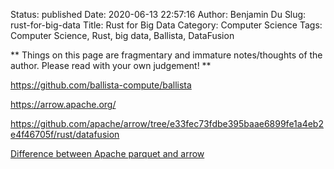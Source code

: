 Status: published
Date: 2020-06-13 22:57:16
Author: Benjamin Du
Slug: rust-for-big-data
Title: Rust for Big Data
Category: Computer Science
Tags: Computer Science, Rust, big data, Ballista, DataFusion

**
Things on this page are fragmentary and immature notes/thoughts of the author.
Please read with your own judgement!
**

https://github.com/ballista-compute/ballista

https://arrow.apache.org/

https://github.com/apache/arrow/tree/e33fec73fdbe395baae6899fe1a4eb2e4f46705f/rust/datafusion

[Difference between Apache parquet and arrow](https://stackoverflow.com/questions/56472727/difference-between-apache-parquet-and-arrow)